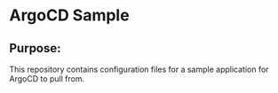 # ArgoCD Sample
## Purpose: 
This repository contains configuration files for a sample application for ArgoCD to pull from.
